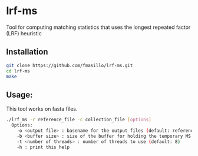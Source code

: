 # lrf-ms
Tool for computing matching statistics that uses the longest repeated factor (LRF) heuristic

## Installation

```sh
git clone https://github.com/fmasillo/lrf-ms.git
cd lrf-ms
make
```

## Usage: 

This tool works on fasta files.

```sh
./lrf_ms -r reference_file -c collection_file [options]
  Options: 
    -o <output file> : basename for the output files (default: reference_collection)
    -b <buffer size> : size of the buffer for holding the temporary MS entries in MB (default: 100)
    -t <number of threads> : number of threads to use (default: 8)
    -h : print this help
```
